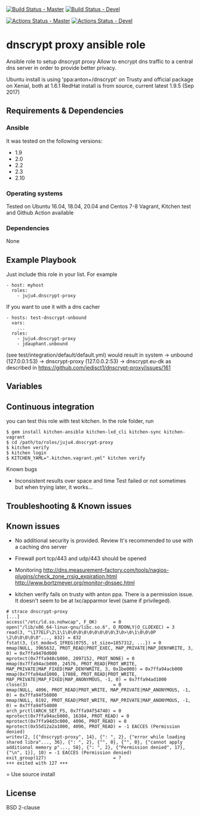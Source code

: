 [![Build Status - Master](https://travis-ci.org/juju4/ansible-dnscrypt-proxy.svg?branch=master)](https://travis-ci.org/juju4/ansible-dnscrypt-proxy)
[![Build Status - Devel](https://travis-ci.org/juju4/ansible-dnscrypt-proxy.svg?branch=devel)](https://travis-ci.org/juju4/ansible-dnscrypt-proxy/branches)

[![Actions Status - Master](https://github.com/juju4/ansible-dnscrypt-proxy/workflows/AnsibleCI/badge.svg)](https://github.com/juju4/ansible-dnscrypt-proxy/actions?query=branch%3Amaster)
[![Actions Status - Devel](https://github.com/juju4/ansible-dnscrypt-proxy/workflows/AnsibleCI/badge.svg?branch=devel)](https://github.com/juju4/ansible-dnscrypt-proxy/actions?query=branch%3Adevel)

# dnscrypt proxy ansible role

Ansible role to setup dnscrypt proxy
Allow to encrypt dns traffic to a central dns server in order to provide better privacy.

Ubuntu install is using 'ppa:anton+/dnscrypt' on Trusty and official package on Xenial, both at 1.6.1
RedHat install is from source, current latest 1.9.5 (Sep 2017)

## Requirements & Dependencies

### Ansible
It was tested on the following versions:
 * 1.9
 * 2.0
 * 2.2
 * 2.3
 * 2.10

### Operating systems

Tested on Ubuntu 16.04, 18.04, 20.04 and Centos 7-8
Vagrant, Kitchen test and Github Action available

### Dependencies

None

## Example Playbook

Just include this role in your list.
For example

```
- host: myhost
  roles:
    - juju4.dnscrypt-proxy
```

If you want to use it with a dns cacher
```
- hosts: test-dnscrypt-unbound
  vars:
    ...
  roles:
    - juju4.dnscrypt-proxy
    - jdauphant.unbound
```
(see test/integration/default/default.yml)
would result in
system -> unbound (127.0.0.1:53) -> dnscrypt-proxy (127.0.0.2:53) -> dnscrypt.eu-dk
as described in https://github.com/jedisct1/dnscrypt-proxy/issues/161


## Variables


## Continuous integration

you can test this role with test kitchen.
In the role folder, run
```
$ gem install kitchen-ansible kitchen-lxd_cli kitchen-sync kitchen-vagrant
$ cd /path/to/roles/juju4.dnscrypt-proxy
$ kitchen verify
$ kitchen login
$ KITCHEN_YAML=".kitchen.vagrant.yml" kitchen verify
```

Known bugs
* Inconsistent results over space and time
Test failed or not sometimes but when trying later, it works...

## Troubleshooting & Known issues

## Known issues

* No additional security is provided. Review
It's recommended to use with a caching dns server

* Firewall
port tcp/443 and udp/443 should be opened

* Monitoring
http://dns.measurement-factory.com/tools/nagios-plugins/check_zone_rrsig_expiration.html
http://www.bortzmeyer.org/monitor-dnssec.html

* kitchen verify fails on trusty with anton ppa.
There is a permission issue. It doesn't seem to be at lxc/apparmor level (same if privileged).
```
# strace dnscrypt-proxy
[...]
access("/etc/ld.so.nohwcap", F_OK)      = 0
open("/lib/x86_64-linux-gnu/libc.so.6", O_RDONLY|O_CLOEXEC) = 3
read(3, "\177ELF\2\1\1\0\0\0\0\0\0\0\0\0\3\0>\0\1\0\0\0P \2\0\0\0\0\0"..., 832) = 832
fstat(3, {st_mode=S_IFREG|0755, st_size=1857312, ...}) = 0
mmap(NULL, 3965632, PROT_READ|PROT_EXEC, MAP_PRIVATE|MAP_DENYWRITE, 3, 0) = 0x7ffa9470d000
mprotect(0x7ffa948cb000, 2097152, PROT_NONE) = 0
mmap(0x7ffa94acb000, 24576, PROT_READ|PROT_WRITE, MAP_PRIVATE|MAP_FIXED|MAP_DENYWRITE, 3, 0x1be000) = 0x7ffa94acb000
mmap(0x7ffa94ad1000, 17088, PROT_READ|PROT_WRITE, MAP_PRIVATE|MAP_FIXED|MAP_ANONYMOUS, -1, 0) = 0x7ffa94ad1000
close(3)                                = 0
mmap(NULL, 4096, PROT_READ|PROT_WRITE, MAP_PRIVATE|MAP_ANONYMOUS, -1, 0) = 0x7ffa94f56000
mmap(NULL, 8192, PROT_READ|PROT_WRITE, MAP_PRIVATE|MAP_ANONYMOUS, -1, 0) = 0x7ffa94f54000
arch_prctl(ARCH_SET_FS, 0x7ffa94f54740) = 0
mprotect(0x7ffa94acb000, 16384, PROT_READ) = 0
mprotect(0x7ffa94d3c000, 4096, PROT_READ) = 0
mprotect(0x55d12a2a1000, 4096, PROT_READ) = -1 EACCES (Permission denied)
writev(2, [{"dnscrypt-proxy", 14}, {": ", 2}, {"error while loading shared libra"..., 36}, {": ", 2}, {"", 0}, {"", 0}, {"cannot apply additional memory p"..., 58}, {": ", 2}, {"Permission denied", 17}, {"\n", 1}], 10) = -1 EACCES (Permission denied)
exit_group(127)                         = ?
+++ exited with 127 +++
```
= Use source install


## License

BSD 2-clause

